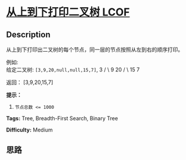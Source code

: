 # [从上到下打印二叉树 LCOF][title]

## Description

从上到下打印出二叉树的每个节点，同一层的节点按照从左到右的顺序打印。



例如:  
给定二叉树: `[3,9,20,null,null,15,7]`,
                3       / \      9  20        /  \       15   7    

返回：
            [3,9,20,15,7]    



**提示：**

  1. `节点总数 <= 1000`


**Tags:** Tree, Breadth-First Search, Binary Tree

**Difficulty:** Medium

## 思路

[title]: https://leetcode-cn.com/problems/cong-shang-dao-xia-da-yin-er-cha-shu-lcof
